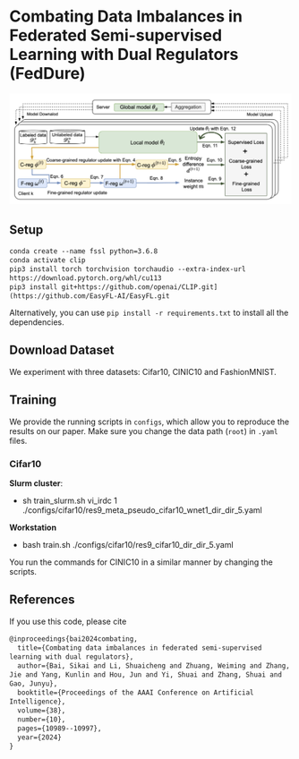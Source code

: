 # Combating Data Imbalances in Federated Semi-supervised Learning with Dual Regulators (FedDure)
![FedDure](framework.png)
## Setup
```
conda create --name fssl python=3.6.8
conda activate clip
pip3 install torch torchvision torchaudio --extra-index-url https://download.pytorch.org/whl/cu113
pip3 install git+https://github.com/openai/CLIP.git](https://github.com/EasyFL-AI/EasyFL.git
```
Alternatively, you can use `pip install -r requirements.txt` to install all the dependencies.

## Download Dataset
We experiment with three datasets: Cifar10, CINIC10 and FashionMNIST.

## Training
We provide the running scripts in `configs`, which allow you to reproduce the results on our paper.
Make sure you change the data path (`root`) in `.yaml` files.

### Cifar10
**Slurm cluster**:

- sh train_slurm.sh vi_irdc 1 ./configs/cifar10/res9_meta_pseudo_cifar10_wnet1_dir_dir_5.yaml

**Workstation**

- bash train.sh ./configs/cifar10/res9_cifar10_dir_dir_5.yaml

You run the commands for CINIC10 in a similar manner by changing the scripts.
## References
If you use this code, please cite
```
@inproceedings{bai2024combating,
  title={Combating data imbalances in federated semi-supervised learning with dual regulators},
  author={Bai, Sikai and Li, Shuaicheng and Zhuang, Weiming and Zhang, Jie and Yang, Kunlin and Hou, Jun and Yi, Shuai and Zhang, Shuai and Gao, Junyu},
  booktitle={Proceedings of the AAAI Conference on Artificial Intelligence},
  volume={38},
  number={10},
  pages={10989--10997},
  year={2024}
}
```
